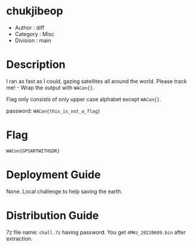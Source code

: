 # chukjibeop

- Author : diff
- Category : Misc
- Division : main

# Description

I ran as fast as I could, gazing satellites all around the world. Please track me! - Wrap the output with `WACon{}`.

Flag only consists of only upper case alphabet except `WACon{}`.

password: `WACon{this_is_not_a_flag}`

# Flag

`WACon{GPSARTWITHSDR}`

# Deployment Guide

None. Local challenge to help saving the earth.

# Distribution Guide

7z file name: `chall.7z` having password. You get `4MHz_20220609.bin` after extraction.
